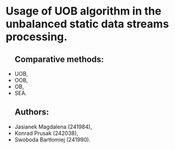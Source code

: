 <h1>Usage of UOB algorithm in the unbalanced static data streams processing.</h1>

<ul><h2>Comparative methods:</h2>
  <li>UOB,</li> 
  <li>OOB,</li>
  <li>OB,</li>
  <li>SEA.</li>
</ul>

<ul><h2>Authors:</h2> 
  <li>Jasianek Magdalena (241984),</li> 
  <li>Konrad Prusak (242038),</li>
  <li>Swoboda Bartłomiej (241990).</li>
</ul>
